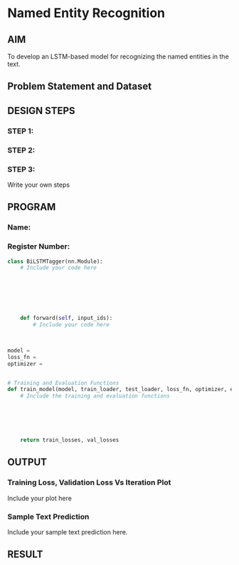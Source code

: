 # Named Entity Recognition

## AIM

To develop an LSTM-based model for recognizing the named entities in the text.

## Problem Statement and Dataset


## DESIGN STEPS

### STEP 1:

### STEP 2:

### STEP 3:

Write your own steps

## PROGRAM
### Name:
### Register Number:
```python
class BiLSTMTagger(nn.Module):
    # Include your code here







    def forward(self, input_ids):
        # Include your code here
        


model = 
loss_fn = 
optimizer = 


# Training and Evaluation Functions
def train_model(model, train_loader, test_loader, loss_fn, optimizer, epochs=3):
    # Include the training and evaluation functions






    return train_losses, val_losses

```
## OUTPUT

### Training Loss, Validation Loss Vs Iteration Plot

Include your plot here

### Sample Text Prediction
Include your sample text prediction here.

## RESULT

